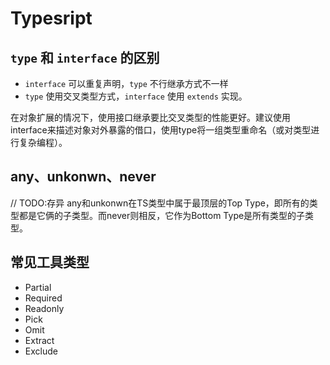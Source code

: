 # Typesript


## `type` 和 `interface` 的区别

* `interface` 可以重复声明，`type` 不行继承方式不一样
* `type` 使用交叉类型方式，`interface` 使用 `extends` 实现。

在对象扩展的情况下，使用接口继承要比交叉类型的性能更好。建议使用interface来描述对象对外暴露的借口，使用type将一组类型重命名（或对类型进行复杂编程）。

## any、unkonwn、never

// TODO:存异
any和unkonwn在TS类型中属于最顶层的Top Type，即所有的类型都是它俩的子类型。而never则相反，它作为Bottom Type是所有类型的子类型。

## 常见工具类型

* Partial
* Required
* Readonly
* Pick
* Omit
* Extract
* Exclude